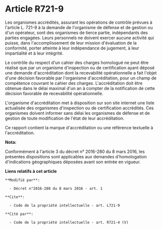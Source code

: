 # Article R721-9

Les organismes accrédités, assurant les opérations de contrôle prévues à l'article L. 721-9 à la demande de l'organisme de
défense et de gestion ou d'un opérateur, sont des organismes de tierce partie, indépendants des parties engagées. Leurs
personnels ne doivent exercer aucune activité qui puisse, dans l'accomplissement de leur mission d'évaluation de la
conformité, porter atteinte à leur indépendance de jugement, à leur impartialité et à leur intégrité. 

Le contrôle du respect d'un cahier des charges homologué ne peut être réalisé que par un organisme d'inspection ou de
certification ayant déposé une demande d'accréditation dont la recevabilité opérationnelle a fait l'objet d'une décision
favorable par l'organisme d'accréditation, pour un champ de compétence couvrant le cahier des charges. L'accréditation doit
être obtenue dans le délai maximal d'un an à compter de la notification de cette décision favorable de recevabilité
opérationnelle. 

L'organisme d'accréditation met à disposition sur son site internet une liste actualisée des organismes d'inspection ou de
certification accrédités. Ces organismes doivent informer sans délai les organismes de défense et de gestion de toute
modification de l'état de leur accréditation. 

Ce rapport contient la marque d'accréditation ou une référence textuelle à l'accréditation.

**Nota:**

Conformément à l'article 3 du décret n° 2016-280 du 8 mars 2016, les présentes dispositions sont applicables aux demandes
d'homologation d'indications géographiques déposées avant son entrée en vigueur.

**Liens relatifs à cet article**

	**Modifié par**:

	  - Décret n°2016-280 du 8 mars 2016 - art. 1

	**Cite**:

	  - Code de la propriété intellectuelle - art. L721-9

	**Cité par**:

	  - Code de la propriété intellectuelle - art. R721-4 (V)
